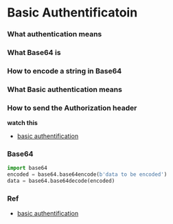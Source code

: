 # Basic Authentificatoin

### What authentication means
### What Base64 is
### How to encode a string in Base64
### What Basic authentication means
### How to send the Authorization header

**watch this**

- [basic authentification](https://www.youtube.com/watch?v=501dpx2IjGY)

### Base64

```py
import base64
encoded = base64.base64encode(b'data to be encoded')
data = base64.base64decode(encoded)
```

### Ref
- [basic authentification](https://www.youtube.com/watch?v=501dpx2IjGY)
